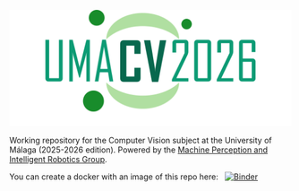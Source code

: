 ![UMA CV 2026](https://github.com/jotaraul/uma_cv_2026/blob/main/utils/logo_uma_cv_2026.png "UMA CV 2026 logo")

Working repository for the Computer Vision subject at the University of Málaga (2025-2026 edition). Powered by the [Machine Perception and Intelligent Robotics Group](http:mapir.isa.uma.es).

You can create a docker with an image of this repo here: &nbsp; [![Binder](https://mybinder.org/badge_logo.svg)](https://mybinder.org/v2/gh/jotaraul/uma_cv_2026/main)
